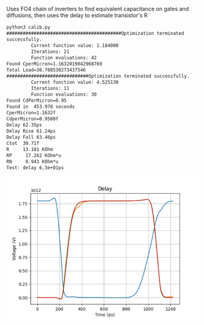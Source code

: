 Uses FO4 chain of inverters to find equivalent capacitance on gates and diffusions, then uses the delay to estimate transistor's R
```
python3 calib.py
##########################################Optimization terminated successfully.
         Current function value: 1.184000
         Iterations: 21
         Function evaluations: 42
Found CperMicron=1.1632019042968769
Total Load=30.708530273437546
##############################Optimization terminated successfully.
         Current function value: 4.525130
         Iterations: 11
         Function evaluations: 30
Found CdPerMicron=0.95
Found in  453.978 seconds
CperMicron=1.1632f
CdperMicron=0.9500f
Delay 62.35ps
Delay Rise 61.24ps
Delay Fall 63.46ps
Ctot  30.71f
R     13.181 KOhm
RP     17.262 KOhm*u
RN     8.943 KOhm*u
Test: delay 6.3e+01ps 
```
![alt text](https://github.com/20Mhz/spice_decks/blob/sky130/calib/inv_delay.png)
